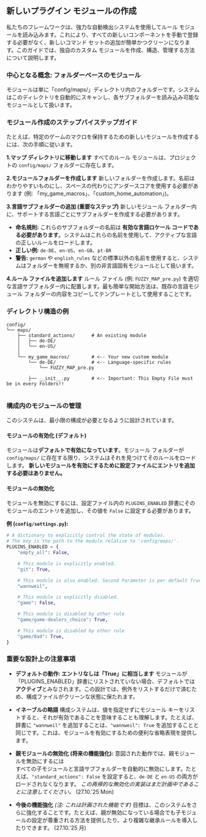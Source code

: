 ## 新しいプラグイン モジュールの作成

私たちのフレームワークは、強力な自動検出システムを使用してルール モジュールを読み込みます。これにより、すべての新しいコンポーネントを手動で登録する必要がなく、新しいコマンド セットの追加が簡単かつクリーンになります。このガイドでは、独自のカスタム モジュールを作成、構造、管理する方法について説明します。

### 中心となる概念: フォルダーベースのモジュール

モジュールは単に「config/maps/」ディレクトリ内のフォルダーです。システムはこのディレクトリを自動的にスキャンし、各サブフォルダーを読み込み可能なモジュールとして扱います。

### モジュール作成のステップバイステップガイド

たとえば、特定のゲームのマクロを保持するための新しいモジュールを作成するには、次の手順に従います。

**1.マップ ディレクトリに移動します**
すべてのルール モジュールは、プロジェクトの `config/maps/` フォルダーに存在します。

**2.モジュールフォルダーを作成します**
新しいフォルダーを作成します。名前はわかりやすいものにし、スペースの代わりにアンダースコアを使用する必要があります (例: 「my_game_macros」、「custom_home_automation」)。

**3.言語サブフォルダーの追加 (重要なステップ)**
新しいモジュール フォルダー内に、サポートする言語ごとにサブフォルダーを作成する必要があります。

* **命名規則:** これらのサブフォルダーの名前は **有効な言語ロケール コードである必要があります**。システムはこれらの名前を使用して、アクティブな言語の正しいルールをロードします。
* **正しい例:** `de-DE`、`en-US`、`en-GB`、`pt-BR`
* **警告:** `german` や `english_rules` などの標準以外の名前を使用すると、システムはフォルダーを無視するか、別の非言語固有モジュールとして扱います。

**4.ルール ファイルを追加します**
ルール ファイル (例: `FUZZY_MAP_pre.py`) を適切な言語サブフォルダー内に配置します。最も簡単な開始方法は、既存の言語モジュール フォルダーの内容をコピーしてテンプレートとして使用することです。

### ディレクトリ構造の例

```
config/
└── maps/
    ├── standard_actions/      # An existing module
    │   ├── de-DE/
    │   └── en-US/
    │
    └── my_game_macros/        # <-- Your new custom module
        └── de-DE/             # <-- Language-specific rules
            └── FUZZY_MAP_pre.py

        ├── __init__.py        # <-- Important: This Empty File must be in every Folders!!
            
```

### 構成内のモジュールの管理

このシステムは、最小限の構成が必要となるように設計されています。

#### モジュールの有効化 (デフォルト)

モジュールは**デフォルトで有効になっています**。モジュール フォルダーが `config/maps/` に存在する限り、システムはそれを見つけてそのルールをロードします。 **新しいモジュールを有効にするために設定ファイルにエントリを追加する必要はありません。**

#### モジュールの無効化

モジュールを無効にするには、設定ファイル内の `PLUGINS_ENABLED` 辞書にそのモジュールのエントリを追加し、その値を `False` に設定する必要があります。

**例 (`config/settings.py`):**
```python
# A dictionary to explicitly control the state of modules.
# The key is the path to the module relative to 'config/maps/'.
PLUGINS_ENABLED = {
    "empty_all": False,

    # This module is explicitly enabled.
    "git": True,

    # This module is also enabled. Second Parameter is per default True
    "wannweil",

    # This module is explicitly disabled.
    "game": False,

    # This module is disabled by other rule
    "game/game-dealers_choice": True,

    # This module is disabled by other rule
    "game/0ad": True,
}


```
### 重要な設計上の注意事項

* **デフォルトの動作: エントリなしは「True」に相当します**
モジュールが「PLUGINS_ENABLED」辞書にリストされていない場合、デフォルトでは**アクティブ**とみなされます。この設計では、例外をリストするだけで済むため、構成ファイルがクリーンな状態に保たれます。

* **イネーブルの略語**
構成システムは、値を指定せずにモジュール キーをリストすると、それが有効であることを意味することも理解します。たとえば、辞書に `"wannweil"` を追加することは、`"wannweil": True` を追加することと同じです。これは、モジュールを有効にするための便利な省略表現を提供します。

* **親モジュールの無効化 (将来の機能強化):** 意図された動作では、親モジュールを無効にするには   
すべての子モジュールと言語サブフォルダーを自動的に無効にします。たとえば、`"standard_actions": False` を設定すると、`de-DE` と `en-US` の両方がロードされなくなります。 *この再帰的な無効化の実装はまだ計画中であることに注意してください。* (27.10.'25 Mon)
  
* **今後の機能強化**
*(注: これは計画された機能です)*
目標は、このシステムをさらに強化することです。たとえば、親が無効になっている場合でも子モジュールの設定が尊重される方法を提供したり、より複雑な継承ルールを導入したりできます。 (27.10.'25 月)